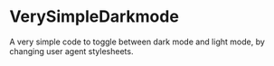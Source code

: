 # VerySimpleDarkmode
A very simple code to toggle between dark mode and light mode, by changing user agent stylesheets.
